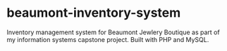 # beaumont-inventory-system
Inventory management system for Beaumont Jewlery Boutique as part of my information systems capstone project. Built with PHP and MySQL.

